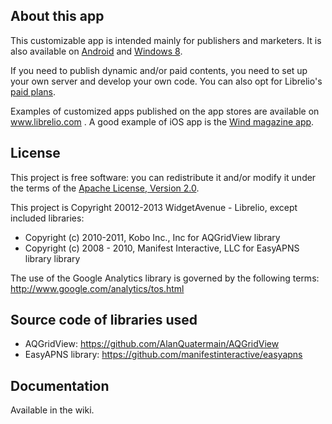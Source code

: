 ## About this app

This customizable app is intended mainly for publishers and marketers. It is also available on [Android](https://github.com/libreliodev/Android) and  [Windows 8](https://github.com/libreliodev/windows8).

If you need to publish dynamic and/or paid contents, you need to set up your own server and develop your own code. You can also opt for Librelio's [paid plans](http://www.librelio.com/pricing).

Examples of customized apps published on the app stores are available on www.librelio.com . A good example of iOS app is the [Wind magazine app](https://itunes.apple.com/fr/app/wind-magazine/id433594605?mt=8). 


## License
This project is free software: you can redistribute it and/or modify it under the terms of the [Apache License, Version 2.0](http://www.apache.org/licenses/LICENSE-2.0).

This project is Copyright 20012-2013 WidgetAvenue - Librelio, except included libraries:
- Copyright (c) 2010-2011, Kobo Inc., Inc for AQGridView library
- Copyright (c) 2008 - 2010, Manifest Interactive, LLC for EasyAPNS library library

The use of the Google Analytics library is governed by the following terms: http://www.google.com/analytics/tos.html



## Source code of libraries used
- AQGridView: https://github.com/AlanQuatermain/AQGridView
- EasyAPNS library: https://github.com/manifestinteractive/easyapns
 

## Documentation
Available in the wiki.
